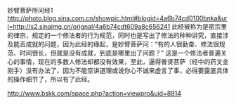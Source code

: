 妙臂菩萨所问经1
http://photo.blog.sina.com.cn/showpic.html#blogid=4a6b74cd0100bnka&url=http://s2.sinaimg.cn/orignal/4a6b74cdt609a8c656241
    此经被称为是密宗里的律宗，规定的一个修法者的行为规范，同时也是写出了修法的种种讲究，直接涉及能否成就的问题，因为此经的缘起，是妙臂菩萨问：“有的人很勤奋、修法很规范、时间很长，但就是没有成就，到底是哪里出了问题？”
    这是一个修法者普遍关心的事情，现在的多数人修法却都没有效果，至此，逼得普贤菩萨（经中的药叉金刚手）没有办法了，因为不能空讲道理或说你心不诚来虚言了事，必得要露底具体的操作细节了，所以有了此经。
   
   
http://www.bskk.com/space.php?action=viewpro&uid=8914

